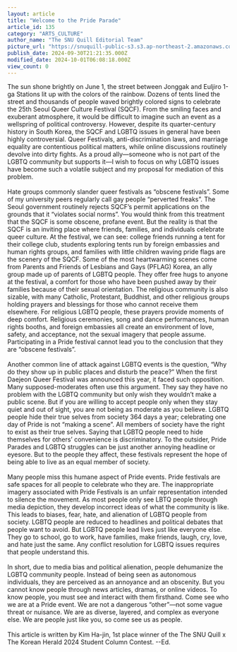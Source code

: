 ```yaml
---
layout: article
title: "Welcome to the Pride Parade"
article_id: 135
category: "ARTS_CULTURE"
author_name: "The SNU Quill Editorial Team"
picture_url: "https://snuquill-public-s3.s3.ap-northeast-2.amazonaws.com/photo/article/7050cc99-9140-404b-9246-f41e79079157.jpg"
publish_date: 2024-09-30T21:21:35.000Z
modified_date: 2024-10-01T06:08:18.000Z
view_count: 0
---
```


The sun shone brightly on June 1, the street between Jonggak and Euljiro 1-ga Stations lit up with the colors of the rainbow. Dozens of tents lined the street and thousands of people waved brightly colored signs to celebrate the 25th Seoul Queer Culture Festival (SQCF). From the smiling faces and exuberant atmosphere, it would be difficult to imagine such an event as a wellspring of political controversy. However, despite its quarter-century history in South Korea, the SQCF and LGBTQ issues in general have been highly controversial. Queer Festivals, anti-discrimination laws, and marriage equality are contentious political matters, while online discussions routinely devolve into dirty fights. As a proud ally—someone who is not part of the LGBTQ community but supports it—I wish to focus on why LGBTQ issues have become such a volatile subject and my proposal for mediation of this problem.<br><br>Hate groups commonly slander queer festivals as “obscene festivals”. Some of my university peers regularly call gay people “perverted freaks”. The Seoul government routinely rejects SQCF’s permit applications on the grounds that it “violates social norms”. You would think from this treatment that the SQCF is some obscene, profane event. But the reality is that the SQCF is an inviting place where friends, families, and individuals celebrate queer culture. At the festival, we can see: college friends running a tent for their college club, students exploring tents run by foreign embassies and human rights groups, and families with little children waving pride flags are the scenery of the SQCF. Some of the most heartwarming scenes come from Parents and Friends of Lesbians and Gays (PFLAG) Korea, an ally group made up of parents of LGBTQ people. They offer free hugs to anyone at the festival, a comfort for those who have been pushed away by their families because of their sexual orientation. The religious community is also sizable, with many Catholic, Protestant, Buddhist, and other religious groups holding prayers and blessings for those who cannot receive them elsewhere. For religious LGBTQ people, these prayers provide moments of deep comfort. Religious ceremonies, song and dance performances, human rights booths, and foreign embassies all create an environment of love, safety, and acceptance, not the sexual imagery that people assume. Participating in a Pride festival cannot lead you to the conclusion that they are “obscene festivals”.<br><br>Another common line of attack against LGBTQ events is the question, “Why do they show up in public places and disturb the peace?” When the first Daejeon Queer Festival was announced this year, it faced such opposition. Many supposed-moderates often use this argument. They say they have no problem with the LGBTQ community but only wish they wouldn’t make a public scene. But if you are willing to accept people only when they stay quiet and out of sight, you are not being as moderate as you believe. LGBTQ people hide their true selves from society 364 days a year; celebrating one day of Pride is not “making a scene”. All members of society have the right to exist as their true selves. Saying that LGBTQ people need to hide themselves for others’ convenience is discriminatory. To the outsider, Pride Parades and LGBTQ struggles can be just another annoying headline or eyesore. But to the people they affect, these festivals represent the hope of being able to live as an equal member of society.<br><br>Many people miss this humane aspect of Pride events. Pride festivals are safe spaces for all people to celebrate who they are. The inappropriate imagery associated with Pride Festivals is an unfair representation intended to silence the movement. As most people only see LBTQ people through media depiction, they develop incorrect ideas of what the community is like. This leads to biases, fear, hate, and alienation of LGBTQ people from society. LGBTQ people are reduced to headlines and political debates that people want to avoid. But LGBTQ people lead lives just like everyone else. They go to school, go to work, have families, make friends, laugh, cry, love, and hate just the same. Any conflict resolution for LGBTQ issues requires that people understand this.<br><br>In short, due to media bias and political alienation, people dehumanize the LGBTQ community people. Instead of being seen as autonomous individuals, they are perceived as an annoyance and an obscenity. But you cannot know people through news articles, dramas, or online videos. To know people, you must see and interact with them firsthand. Come see who we are at a Pride event. We are not a dangerous “other”—not some vague threat or nuisance. We are as diverse, layered, and complex as everyone else. We are people just like you, so come see us as people.<br><br>This article is written by Kim Ha-jin, 1st place winner of the The SNU Quill x The Korean Herald 2024 Student Column Contest. --Ed.
